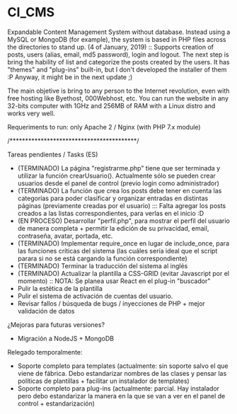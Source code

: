 # CI_CMS
Expandable Content Management System without database. Instead using a MySQL or MongoDB (for example), the system is based in PHP files across the directories to stand up.
(4 of January, 2019) :: Supports creation of posts, users (alias, email, md5 password), login and logout. The next step is bring the hability of list and categorize the posts created by the users.
It has "themes" and "plug-ins" built-in, but I don't developed the installer of them :P Anyway, it might be in the next update ;)

The main objetive is bring to any person to the Internet revolution, even with free hosting like Byethost, 000Webhost, etc.
You can run the website in any 32-bits computer with 1GHz and 256MB of RAM with a Linux distro and works very well.

Requeriments to run: only Apache 2 / Nginx (with PHP 7.x module)

/*****************************************/

Tareas pendientes / Tasks (ES)
- (TERMINADO) La página "registrarme.php" tiene que ser terminada y utilizar la función crearUsuario(). Actualmente sólo se pueden crear usuarios desde el panel de control (previo login como administrador)
- (TERMINADO) La función que crea los posts debe tener en cuenta las categorías para poder clasificar y organizar entradas en distintas páginas (previamente creadas por el usuario)
::: Falta agregar los posts creados a las listas correspondientes, para verlas en el inicio :D
- (EN PROCESO) Desarrollar "perfil.php", para mostrar el perfil del usuario de manera completa + permitir la edición de su privacidad, email, contraseña, avatar, portada, etc.
- (TERMINADO) Implementar require_once en lugar de include_once, para las funciones críticas del sistema (las cuáles sería ideal que el script parara si no se está cargando la función correspondiente)
- (TERMINADO) Terminar la traducción del sistema al inglés
- (TERMINADO) Actualizar la plantilla a CSS-GRID (evitar Javascript por el momento) :: NOTA: Se planea usar React en el plug-in "buscador"
- Pulir la estética de la plantilla
- Pulir el sistema de activación de cuentas del usuario.
- Revisar fallos / búsqueda de bugs / inyecciones de PHP + mejor validación de datos

¿Mejoras para futuras versiones?
- Migración a NodeJS + MongoDB


Relegado temporalmente:
- Soporte completo para templates (actualmente: sin soporte salvo el que viene de fábrica. Debo estandarizar nombres de las clases y pensar las políticas de plantillas + facilitar un instalador de templates)
- Soporte completo para plug-ins (actualmente: parcial. Hay instalador pero debo estandarizar la manera en la que se van a ver en el panel de control + estandarización)

